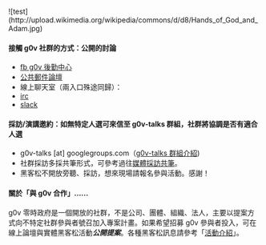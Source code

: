<br>
![test](http://upload.wikimedia.org/wikipedia/commons/d/d8/Hands_of_God_and_Adam.jpg)

#### 接觸 g0v 社群的方式：公開的討論
* [fb g0v 後勤中心](https://www.facebook.com/groups/g0v.general/)
* [公共郵件論壇](https://groups.google.com/forum/?fromgroups#!forum/g0v-general)
* 線上聊天室（兩入口殊途同歸）：
 * [irc](http://hack.g0v.tw/irc)
 * [slack](http://join.g0v.today)

#### 採訪/演講邀約：如無特定人選可來信至 g0v-talks 群組，社群將協調是否有適合人選
* g0v-talks [at] googlegroups.com（[g0v-talks 群組介紹](https://g0v.hackpad.com/g0v-Media-Policy--Rbpc5FiUyA5#:h=什麼是-g0v-talks-小組))
* 社群採訪多採共筆形式，可參考過往[媒體採訪共筆](https://g0v.hackpad.com/ep/group/FCfDxuRKD2m)。
* 黑客松不開放旁聽、採訪，想來現場請報名參與活動。感謝！

#### 關於「與 g0v 合作」......

g0v 零時政府是一個開放的社群，不是公司、團體、組織、法人，主要以提案方式向不特定社群參與者號召加入專案計畫。如果希望招募 g0v 參與者投入，可在線上論壇與實體黑客松活動***公開提案***。各種黑客松訊息請參考「[活動介紹](http://g0v.tw/actinfo.html)」。
